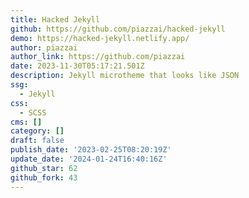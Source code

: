 ```yaml
---
title: Hacked Jekyll
github: https://github.com/piazzai/hacked-jekyll
demo: https://hacked-jekyll.netlify.app/
author: piazzai
author_link: https://github.com/piazzai
date: 2023-11-30T05:17:21.501Z
description: Jekyll microtheme that looks like JSON
ssg:
  - Jekyll
css:
  - SCSS
cms: []
category: []
draft: false
publish_date: '2023-02-25T08:20:19Z'
update_date: '2024-01-24T16:40:16Z'
github_star: 62
github_fork: 43
---
```

